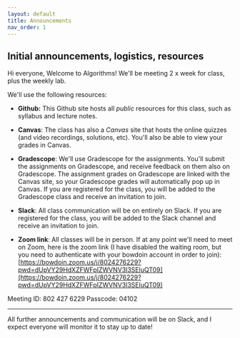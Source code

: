 ```yaml
---
layout: default 
title: Announcements
nav_order: 1
---
```



## Initial announcements, logistics, resources



Hi everyone, Welcome to Algorithms! We'll be meeting 2 x week for class, plus the weekly lab. 

We'll use the following resources: 


* __Github:__ This Github site hosts all _public_ resources for this class, such as syllabus and  lecture notes. 

* __Canvas__: The class has also a _Canvas_ site that hosts the online quizzes (and video recordings, solutions, etc).  You'll also be able to view your grades in Canvas. 

* __Gradescope__: We'll use Gradescope for the assignments. You'll submit the assignments on Gradescope, and receive feedback on them also on Gradescope. The assignment grades on Gradescope are linked with the Canvas site,  so your Gradescope grades will automatically pop up in Canvas.  If you are registered for the class, you will be added to the Gradescope class and receive an invitation to join. 

* __Slack__: All class communication will be on entirely on Slack. If you are registered for the class, you will be added to the Slack channel and receive an invitation to join. 


* __Zoom link__: All classes will be in person. If at any point we'll need to meet on Zoom, here is the zoom link (I have disabled the waiting room, but you need to authenticate with your bowdoin account in order to join):  
[https://bowdoin.zoom.us/j/8024276229?pwd=dUpVY29HdXZFWFpIZWVNV3l3SEluQT09](https://bowdoin.zoom.us/j/8024276229?pwd=dUpVY29HdXZFWFpIZWVNV3l3SEluQT09)

Meeting ID: 802 427 6229
Passcode: 04102


***

All further announcements and communication will be on Slack, and I expect everyone will monitor it to stay up to date! 
